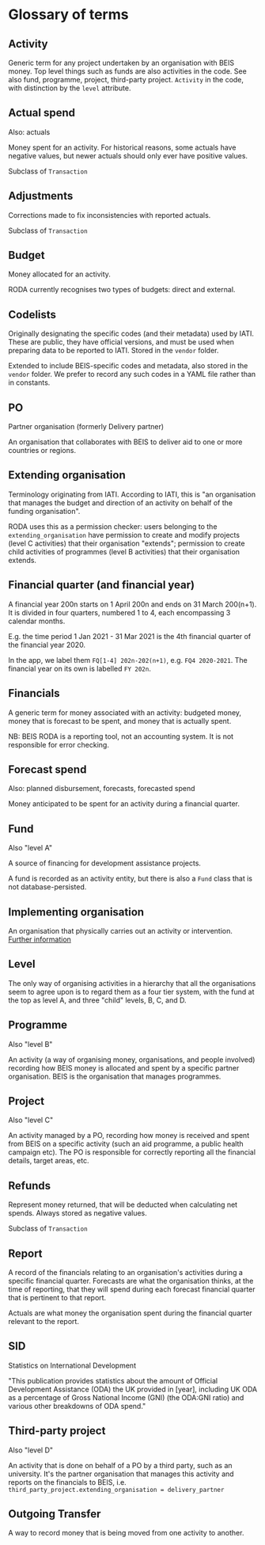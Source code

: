 # Glossary of terms

## Activity

Generic term for any project undertaken by an organisation with BEIS money. Top level things such as funds are also activities in the code. See also fund, programme, project, third-party project. `Activity` in the code, with distinction by the `level` attribute.

## Actual spend

Also: actuals

Money spent for an activity. For historical reasons, some actuals have negative values, but newer actuals should only ever have positive values.

Subclass of `Transaction`

## Adjustments

Corrections made to fix inconsistencies with reported actuals.

Subclass of `Transaction`

## Budget

Money allocated for an activity.

RODA currently recognises two types of budgets: direct and external.

## Codelists

Originally designating the specific codes (and their metadata) used by IATI. These are public, they have official versions, and must be used when preparing data to be reported to IATI. Stored in the `vendor` folder.

Extended to include BEIS-specific codes and metadata, also stored in the `vendor` folder. We prefer to record any such codes in a YAML file rather than in constants.

## PO

Partner organisation (formerly Delivery partner)

An organisation that collaborates with BEIS to deliver aid to one or more countries or regions.

## Extending organisation

Terminology originating from IATI. According to IATI, this is "an organisation that manages the budget and direction of an activity on behalf of the funding organisation".

RODA uses this as a permission checker: users belonging to the `extending_organisation` have permission to create and modify projects (level C activities) that their organisation "extends"; permission to create child activities of programmes (level B activities) that their organisation extends.

## Financial quarter (and financial year)

A financial year 200n starts on 1 April 200n and ends on 31 March 200(n+1). It is divided in four quarters, numbered 1 to 4, each encompassing 3 calendar months.

E.g. the time period 1 Jan 2021 - 31 Mar 2021 is the 4th financial quarter of the financial year 2020.

In the app, we label them `FQ[1-4] 202n-202(n+1)`, e.g. `FQ4 2020-2021`. The financial year on its own is labelled `FY 202n`.

## Financials

A generic term for money associated with an activity: budgeted money, money that is forecast to be spent, and money that is actually spent.

NB: BEIS RODA is a reporting tool, not an accounting system. It is not responsible for error checking.

## Forecast spend

Also: planned disbursement, forecasts, forecasted spend

Money anticipated to be spent for an activity during a financial quarter.

## Fund

Also "level A"

A source of financing for development assistance projects.

A fund is recorded as an activity entity, but there is also a `Fund` class that is not database-persisted.

## Implementing organisation

An organisation that physically carries out an activity or intervention. [Further information](https://github.com/UKGovernmentBEIS/beis-report-official-development-assistance/pull/1544)

## Level

The only way of organising activities in a hierarchy that all the organisations seem to agree upon is to regard them as a four tier system, with the fund at the top as level A, and three "child" levels, B, C, and D.

## Programme

Also "level B"

An activity (a way of organising money, organisations, and people involved) recording how BEIS money is allocated and spent by a specific partner organisation. BEIS is the organisation that manages programmes.

## Project

Also "level C"

An activity managed by a PO, recording how money is received and spent from BEIS on a specific activity (such an aid programme, a public health campaign etc). The PO is responsible for correctly reporting all the financial details, target areas, etc.

## Refunds

Represent money returned, that will be deducted when calculating net spends. Always stored as negative values.

Subclass of `Transaction`

## Report

A record of the financials relating to an organisation's activities during a specific financial quarter. Forecasts are what the organisation thinks, at the time of reporting, that they will spend during each forecast financial quarter that is pertinent to that report.

Actuals are what money the organisation spent during the financial quarter relevant to the report.

## SID
Statistics on International Development

"This publication provides statistics about the amount of Official Development Assistance (ODA) the UK provided in [year], including UK ODA as a percentage of Gross National Income (GNI) (the ODA:GNI ratio) and various other breakdowns of ODA spend."

## Third-party project

Also "level D"

An activity that is done on behalf of a PO by a third party, such as an university. It's the partner organisation that manages this activity and reports on the financials to BEIS, i.e. `third_party_project.extending_organisation = delivery_partner`

## Outgoing Transfer

A way to record money that is being moved from one activity to another.

